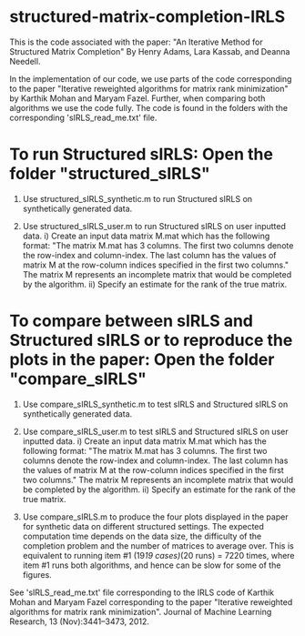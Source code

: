 # structured-matrix-completion-IRLS
This is the code associated with the paper: "An Iterative Method for Structured Matrix Completion"
By Henry Adams, Lara Kassab, and Deanna Needell.

In the implementation of our code, we use parts of the code corresponding to the paper 
"Iterative reweighted algorithms for matrix rank minimization" by Karthik Mohan and Maryam Fazel. 
Further, when comparing both algorithms we use the code fully. 
The code is found in the folders with the corresponding 'sIRLS_read_me.txt' file.


# To run Structured sIRLS: Open the folder "structured_sIRLS" 
1. Use structured_sIRLS_synthetic.m to run Structured sIRLS on synthetically generated data.

2. Use structured_sIRLS_user.m to run Structured sIRLS on user inputted data.
     i) Create an input data matrix M.mat which has the following format:
    "The matrix M.mat has 3 columns. The first two columns denote the row-index and column-index.
     The last column has the values of matrix M at the row-column indices specified in the first two columns." 
     The matrix M represents an incomplete matrix that would be completed by the algorithm.
     ii) Specify an estimate for the rank of the true matrix. 



# To compare between sIRLS and Structured sIRLS or to reproduce the plots in the paper: Open the folder "compare_sIRLS" 
1. Use compare_sIRLS_synthetic.m to test sIRLS and Structured sIRLS on synthetically generated data.

2. Use compare_sIRLS_user.m to test sIRLS and Structured sIRLS on user inputted data.
     i) Create an input data matrix M.mat which has the following format:
    "The matrix M.mat has 3 columns. The first two columns denote the row-index and column-index.
     The last column has the values of matrix M at the row-column indices specified in the first two columns." 
     The matrix M represents an incomplete matrix that would be completed by the algorithm.
     ii) Specify an estimate for the rank of the true matrix. 

3. Use compare_sIRLS.m to produce the four plots displayed in the paper for synthetic data 
on different structured settings. The expected computation time depends on the data size, 
the difficulty of the completion problem and the number of matrices to average over.
This is equivalent to running item #1 (19*19 cases)*(20 runs) = 7220 times, where item #1
runs both algorithms, and hence can be slow for some of the figures.

See 'sIRLS_read_me.txt' file corresponding to the IRLS code of Karthik Mohan and Maryam Fazel 
corresponding to the paper "Iterative reweighted algorithms for matrix rank minimization". Journal 
of Machine Learning Research, 13 (Nov):3441–3473, 2012.
